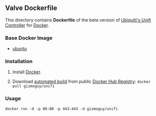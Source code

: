 ## Valve Dockerfile


This directory contains **Dockerfile** of the beta version of [Ubiquiti's Unifi Controller](https://community.ubnt.com/t5/UniFi-Updates-Blog/UniFi-4-6-3-is-released/ba-p/1215585) for [Docker](https://www.docker.com/).


### Base Docker Image

* [ubuntu](https://registry.hub.docker.com/_/ubuntu/)


### Installation

1. Install [Docker](https://www.docker.com/).

2. Download [automated build](https://registry.hub.docker.com/u/gizmoguy/unifi/) from public [Docker Hub Registry](https://registry.hub.docker.com/): `docker pull gizmoguy/unifi`


### Usage

    docker run -d -p 80:80 -p 443:443 -d gizmoguy/unifi
